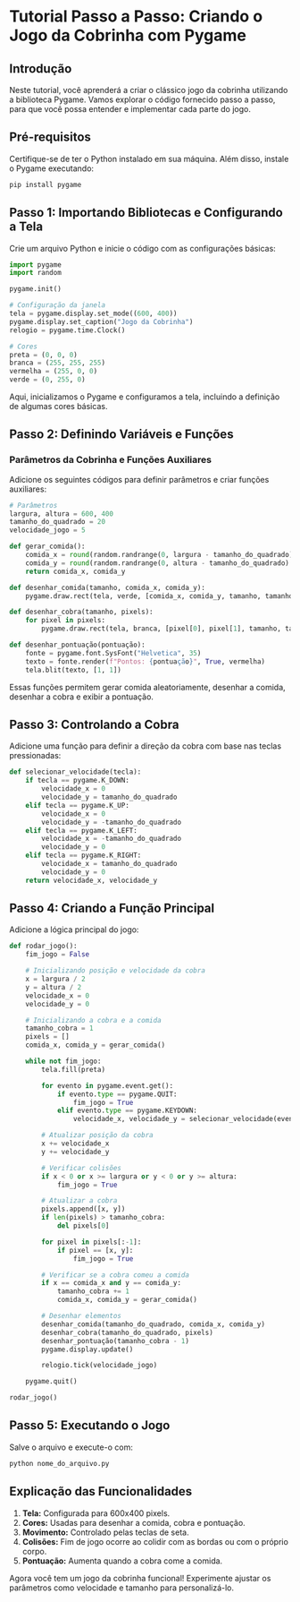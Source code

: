 # Tutorial Passo a Passo: Criando o Jogo da Cobrinha com Pygame

## Introdução
Neste tutorial, você aprenderá a criar o clássico jogo da cobrinha utilizando a biblioteca Pygame. Vamos explorar o código fornecido passo a passo, para que você possa entender e implementar cada parte do jogo.

## Pré-requisitos
Certifique-se de ter o Python instalado em sua máquina. Além disso, instale o Pygame executando:

```bash
pip install pygame
```

## Passo 1: Importando Bibliotecas e Configurando a Tela
Crie um arquivo Python e inicie o código com as configurações básicas:

```python
import pygame
import random

pygame.init()

# Configuração da janela
tela = pygame.display.set_mode((600, 400))
pygame.display.set_caption("Jogo da Cobrinha")
relogio = pygame.time.Clock()

# Cores
preta = (0, 0, 0)
branca = (255, 255, 255)
vermelha = (255, 0, 0)
verde = (0, 255, 0)
```

Aqui, inicializamos o Pygame e configuramos a tela, incluindo a definição de algumas cores básicas.

## Passo 2: Definindo Variáveis e Funções
### Parâmetros da Cobrinha e Funções Auxiliares

Adicione os seguintes códigos para definir parâmetros e criar funções auxiliares:

```python
# Parâmetros
largura, altura = 600, 400
tamanho_do_quadrado = 20
velocidade_jogo = 5

def gerar_comida():
    comida_x = round(random.randrange(0, largura - tamanho_do_quadrado) / 20.0) * 20.0
    comida_y = round(random.randrange(0, altura - tamanho_do_quadrado) / 20.0) * 20.0
    return comida_x, comida_y

def desenhar_comida(tamanho, comida_x, comida_y):
    pygame.draw.rect(tela, verde, [comida_x, comida_y, tamanho, tamanho])

def desenhar_cobra(tamanho, pixels):
    for pixel in pixels:
        pygame.draw.rect(tela, branca, [pixel[0], pixel[1], tamanho, tamanho])

def desenhar_pontuação(pontuação):
    fonte = pygame.font.SysFont("Helvetica", 35)
    texto = fonte.render(f"Pontos: {pontuação}", True, vermelha)
    tela.blit(texto, [1, 1])
```

Essas funções permitem gerar comida aleatoriamente, desenhar a comida, desenhar a cobra e exibir a pontuação.

## Passo 3: Controlando a Cobra
Adicione uma função para definir a direção da cobra com base nas teclas pressionadas:

```python
def selecionar_velocidade(tecla):
    if tecla == pygame.K_DOWN:
        velocidade_x = 0
        velocidade_y = tamanho_do_quadrado
    elif tecla == pygame.K_UP:
        velocidade_x = 0
        velocidade_y = -tamanho_do_quadrado
    elif tecla == pygame.K_LEFT:
        velocidade_x = -tamanho_do_quadrado
        velocidade_y = 0
    elif tecla == pygame.K_RIGHT:
        velocidade_x = tamanho_do_quadrado
        velocidade_y = 0
    return velocidade_x, velocidade_y
```

## Passo 4: Criando a Função Principal
Adicione a lógica principal do jogo:

```python
def rodar_jogo():
    fim_jogo = False

    # Inicializando posição e velocidade da cobra
    x = largura / 2
    y = altura / 2
    velocidade_x = 0
    velocidade_y = 0

    # Inicializando a cobra e a comida
    tamanho_cobra = 1
    pixels = []
    comida_x, comida_y = gerar_comida()

    while not fim_jogo:
        tela.fill(preta)

        for evento in pygame.event.get():
            if evento.type == pygame.QUIT:
                fim_jogo = True
            elif evento.type == pygame.KEYDOWN:
                velocidade_x, velocidade_y = selecionar_velocidade(evento.key)

        # Atualizar posição da cobra
        x += velocidade_x
        y += velocidade_y

        # Verificar colisões
        if x < 0 or x >= largura or y < 0 or y >= altura:
            fim_jogo = True

        # Atualizar a cobra
        pixels.append([x, y])
        if len(pixels) > tamanho_cobra:
            del pixels[0]

        for pixel in pixels[:-1]:
            if pixel == [x, y]:
                fim_jogo = True

        # Verificar se a cobra comeu a comida
        if x == comida_x and y == comida_y:
            tamanho_cobra += 1
            comida_x, comida_y = gerar_comida()

        # Desenhar elementos
        desenhar_comida(tamanho_do_quadrado, comida_x, comida_y)
        desenhar_cobra(tamanho_do_quadrado, pixels)
        desenhar_pontuação(tamanho_cobra - 1)
        pygame.display.update()

        relogio.tick(velocidade_jogo)

    pygame.quit()

rodar_jogo()
```

## Passo 5: Executando o Jogo
Salve o arquivo e execute-o com:

```bash
python nome_do_arquivo.py
```

## Explicação das Funcionalidades
1. **Tela:** Configurada para 600x400 pixels.
2. **Cores:** Usadas para desenhar a comida, cobra e pontuação.
3. **Movimento:** Controlado pelas teclas de seta.
4. **Colisões:** Fim de jogo ocorre ao colidir com as bordas ou com o próprio corpo.
5. **Pontuação:** Aumenta quando a cobra come a comida.

Agora você tem um jogo da cobrinha funcional! Experimente ajustar os parâmetros como velocidade e tamanho para personalizá-lo.

